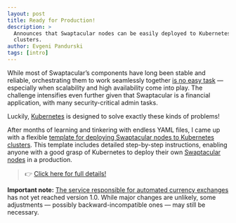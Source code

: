 ```yaml
---
layout: post
title: Ready for Production!
description: >
  Announces that Swaptacular nodes can be easily deployed to Kubernetes
  clusters.
author: Evgeni Pandurski
tags: [intro]
---
```


While most of Swaptacular’s components have long been stable and
reliable, orchestrating them to work seamlessly together [is no easy
task](/2024/07/07/under-the-hood-running-everything-together/) —
especially when scalability and high availability come into play. The
challenge intensifies even further given that Swaptacular is a
financial application, with many security-critical admin tasks.

Luckily, [Kubernetes](https://kubernetes.io/) is designed to solve
exactly these kinds of problems!

<!--more-->

After months of learning and tinkering with endless YAML files, I came
up with a flexible [template for deploying Swaptacular nodes to
Kubernetes clusters](https://github.com/swaptacular/swpt-k8s-config).
This template includes detailed step-by-step instructions, enabling
anyone with a good grasp of Kubernetes to deploy their own
[Swaptacular nodes](/overview/) in a production.

> 👉 [Click here for full
> details!](https://github.com/swaptacular/swpt-k8s-config)


**Important note:** [The service responsible for automated currency
exchanges](/2024/07/04/automated-currency-exchanges/) has not yet
reached version 1.0. While major changes are unlikely, some
adjustments — possibly backward-incompatible ones — may still be
necessary.
